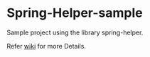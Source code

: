 # Spring-Helper-sample


Sample project using the library spring-helper.

Refer [wiki](https://github.com/gcorporationcare/spring-helper/wiki) for more Details.
